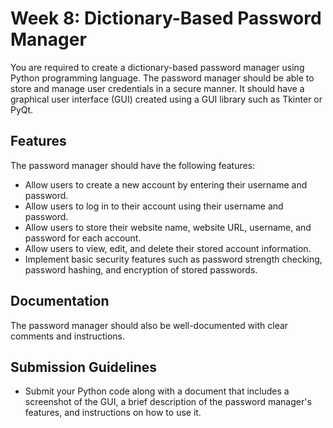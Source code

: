 # Week 8: Dictionary-Based Password Manager

You are required to create a dictionary-based password manager using Python programming language. The password manager should be able to store and manage user credentials in a secure manner. It should have a graphical user interface (GUI) created using a GUI library such as Tkinter or PyQt.

## Features
The password manager should have the following features:
- Allow users to create a new account by entering their username and password.
- Allow users to log in to their account using their username and password.
- Allow users to store their website name, website URL, username, and password for each account.
- Allow users to view, edit, and delete their stored account information.
- Implement basic security features such as password strength checking, password hashing, and encryption of stored passwords.

## Documentation
The password manager should also be well-documented with clear comments and instructions.

## Submission Guidelines
- Submit your Python code along with a document that includes a screenshot of the GUI, a brief description of the password manager's features, and instructions on how to use it.

